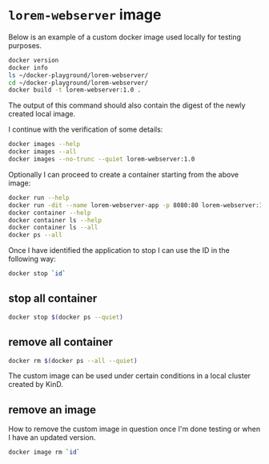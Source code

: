 # `lorem-webserver` image

Below is an example of a custom docker image used locally for testing purposes.

```bash
docker version
docker info
ls ~/docker-playground/lorem-webserver/
cd ~/docker-playground/lorem-webserver/
docker build -t lorem-webserver:1.0 .
```

The output of this command should also contain the digest of the newly created local image.

I continue with the verification of some details:

```bash
docker images --help
docker images --all
docker images --no-trunc --quiet lorem-webserver:1.0
```

Optionally I can proceed to create a container starting from the above image:

```bash
docker run --help
docker run -dit --name lorem-webserver-app -p 8080:80 lorem-webserver:1.0
docker container --help
docker container ls --help
docker container ls --all
docker ps --all
```

Once I have identified the application to stop I can use the ID in the following way:

```bash
docker stop `id`
```

## stop all container

```bash
docker stop $(docker ps --quiet)
```

## remove all container

```bash
docker rm $(docker ps --all --quiet)
```

The custom image can be used under certain conditions in a local cluster created by KinD.

## remove an image

How to remove the custom image in question once I'm done testing or when I have an updated version.

```bash
docker image rm `id`
```
